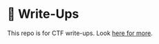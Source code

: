 # 📓 Write-Ups

This repo is for CTF write-ups. Look [here for more](https://aleksanderjozwik.com/write-ups).